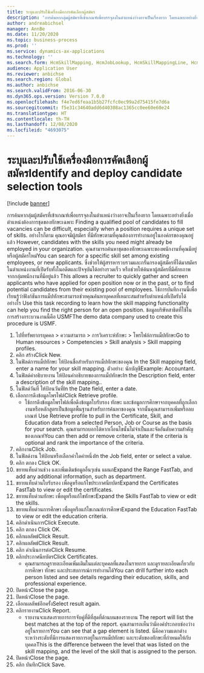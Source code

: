 ```yaml
---
title: ระบุและปรับใช้เครื่องมือการคัดเลือกผู้สมัคร
description: 'การค้นหากลุ่มผู้สมัครที่เข้าเกณฑ์เพื่อบรรจุลงในตำแหน่งว่างอาจเป็นเรื่องยาก โดยเฉพาะอย่างยิ่งเมื่อตำแหน่งต้องการชุดของทักษะเฉพาะ '
author: andreabichsel
manager: AnnBe
ms.date: 11/20/2020
ms.topic: business-process
ms.prod: ''
ms.service: dynamics-ax-applications
ms.technology: ''
ms.search.form: HcmSkillMapping, HcmJobLookup, HcmSkillMappingLine, HcmPersonCertificate, CCHTMLPrintPreview
audience: Application User
ms.reviewer: anbichse
ms.search.region: Global
ms.author: anbichse
ms.search.validFrom: 2016-06-30
ms.dyn365.ops.version: Version 7.0.0
ms.openlocfilehash: f4e7ed6feaa1b5b27fcfc0ec99a2d75415fe7d6a
ms.sourcegitcommit: f5e31c34640add6d40308ac1365cc0ee60e60e24
ms.translationtype: HT
ms.contentlocale: th-TH
ms.lasthandoff: 12/08/2020
ms.locfileid: "4693075"
---
```

# <a name="identify-and-deploy-candidate-selection-tools"></a><span data-ttu-id="4ba9c-103">ระบุและปรับใช้เครื่องมือการคัดเลือกผู้สมัคร</span><span class="sxs-lookup"><span data-stu-id="4ba9c-103">Identify and deploy candidate selection tools</span></span>

[!include [banner](../../includes/banner.md)]

<span data-ttu-id="4ba9c-104">การค้นหากลุ่มผู้สมัครที่เข้าเกณฑ์เพื่อบรรจุลงในตำแหน่งว่างอาจเป็นเรื่องยาก โดยเฉพาะอย่างยิ่งเมื่อตำแหน่งต้องการชุดของทักษะเฉพาะ </span><span class="sxs-lookup"><span data-stu-id="4ba9c-104">Finding a qualified pool of candidates to fill vacancies can be difficult, especially when a position requires a unique set of skills.</span></span>  <span data-ttu-id="4ba9c-105">อย่างไรก็ตาม คุณอาจมีผู้สมัคร ที่มีทักษะตามที่คุณต้องการทำงานอยู่ในองค์กรของคุณอยู่แล้ว </span><span class="sxs-lookup"><span data-stu-id="4ba9c-105">However, candidates with the skills you need might already be employed in your organization.</span></span> <span data-ttu-id="4ba9c-106">คุณสามารถค้นหาชุดของทักษะเฉพาะของพนักงานที่คุณมีอยู่ หรือผู้สมัครใหม่</span><span class="sxs-lookup"><span data-stu-id="4ba9c-106">You can search for a specific skill set among existing employees, or new applicants.</span></span> <span data-ttu-id="4ba9c-107">ซึ่งช่วยให้ผู้สรรหารวบรวมและกรั่นกรองผู้สมัครที่ได้มาสมัครในตำแหน่งงานที่เปิดรับทั้งในอดีตและปัจจุบันได้อย่างรวดเร็ว หรือช่วยให้ค้นหาผู้สมัครที่มีศักยภาพจากกลุ่มพนักงานที่มีอยู่แล้ว </span><span class="sxs-lookup"><span data-stu-id="4ba9c-107">This allows a recruiter to quickly gather and screen applicants who have applied for open position now or in the past, or to find potential candidates from their existing pool of employees.</span></span> <span data-ttu-id="4ba9c-108">ใช้การบันทึกงานนี้เพื่อเรียนรู้ว่าฟังก์ชันการแม็ปทักษะสามารถช่วยคุณค้นหาบุคคลที่เหมาะสมสำหรับตำแหน่งที่เปิดรับได้อย่างไร </span><span class="sxs-lookup"><span data-stu-id="4ba9c-108">Use this task recording to learn how the skill mapping functionality can help you find the right person for an open position.</span></span> <span data-ttu-id="4ba9c-109">ข้อมูลบริษัทสาธิตที่ใช้ในการสร้างกระบวนงานนี้คือ USMF</span><span class="sxs-lookup"><span data-stu-id="4ba9c-109">The demo data company used to create this procedure is USMF.</span></span>

1. <span data-ttu-id="4ba9c-110">ไปที่ทรัพยากรบุคคล > ความสามารถ > การวิเคราะห์ทักษะ > โพรไฟล์การแม็ปทักษะ</span><span class="sxs-lookup"><span data-stu-id="4ba9c-110">Go to Human resources > Competencies > Skill analysis > Skill mapping profiles.</span></span>
2. <span data-ttu-id="4ba9c-111">คลิก สร้าง</span><span class="sxs-lookup"><span data-stu-id="4ba9c-111">Click New.</span></span>
3. <span data-ttu-id="4ba9c-112">ในฟิลด์การแม็ปทักษะ ให้ป้อนชื่อสำหรับการแม็ปทักษะของคุณ </span><span class="sxs-lookup"><span data-stu-id="4ba9c-112">In the Skill mapping field, enter a name for your skill mapping.</span></span>  <span data-ttu-id="4ba9c-113">ตัวอย่าง: นักบัญชี</span><span class="sxs-lookup"><span data-stu-id="4ba9c-113">Example: Accountant.</span></span>
4. <span data-ttu-id="4ba9c-114">ในฟิลด์คำอธิบายงาน ให้ป้อนคำอธิบายของการแม็ปทักษะ</span><span class="sxs-lookup"><span data-stu-id="4ba9c-114">In the Description field, enter a description of the skill mapping..</span></span>
5. <span data-ttu-id="4ba9c-115">ในฟิลด์วันที่ ให้ป้อนวันที่</span><span class="sxs-lookup"><span data-stu-id="4ba9c-115">In the Date field, enter a date.</span></span>
6. <span data-ttu-id="4ba9c-116">เลือกการดึงข้อมูลโพรไฟล์</span><span class="sxs-lookup"><span data-stu-id="4ba9c-116">Click Retrieve profile.</span></span>
    * <span data-ttu-id="4ba9c-117">ใช้การดึงข้อมูลโพรไฟล์เพื่อดึงข้อมูลใบรับรอง ทักษะ และข้อมูลการศึกษาจากบุคคลที่ถูกเลือก งานหรือหลักสูตรเป็นข้อมูลพื้นฐานสำหรับการค้นหาของคุณ จากนั้นคุณสามารถเพิ่มหรือลบเกณฑ์ </span><span class="sxs-lookup"><span data-stu-id="4ba9c-117">Use Retrieve profile to pull in the Certificate, Skill, and Education data from a selected Person, Job or Course as the basis for your search.</span></span>   <span data-ttu-id="4ba9c-118">คุณสามารถบอกได้หากเงื่อนไขนั้นไม่จำเป็นและจัดอันดับความสำคัญของเกณฑ์</span><span class="sxs-lookup"><span data-stu-id="4ba9c-118">You can then add or remove criteria, state if the criteria is optional and rank the importance of the criteria.</span></span>  
7. <span data-ttu-id="4ba9c-119">คลิกงาน</span><span class="sxs-lookup"><span data-stu-id="4ba9c-119">Click Job.</span></span>
8. <span data-ttu-id="4ba9c-120">ในฟิลด์งาน ให้ป้อนหรือเลือกค่าใดค่าหนึ่ง</span><span class="sxs-lookup"><span data-stu-id="4ba9c-120">In the Job field, enter or select a value.</span></span>
9. <span data-ttu-id="4ba9c-121">คลิก ตกลง </span><span class="sxs-lookup"><span data-stu-id="4ba9c-121">Click OK.</span></span>
10. <span data-ttu-id="4ba9c-122">ขยายแท็บด่วนช่วง และเพิ่มเติมข้อมูลอื่นๆเช่น แผนก</span><span class="sxs-lookup"><span data-stu-id="4ba9c-122">Expand the Range FastTab, and add any additional information, such as department.</span></span>
11. <span data-ttu-id="4ba9c-123">ขยายแท็บด่วนใบรับรอง เพื่อดูหรือแก้ไขประกาศนียบัตร</span><span class="sxs-lookup"><span data-stu-id="4ba9c-123">Expand the Certificates FastTab to view or edit the certificates.</span></span>
12. <span data-ttu-id="4ba9c-124">ขยายแท็บด่วนทักษะ เพื่อดูหรือแก้ไขทักษะ</span><span class="sxs-lookup"><span data-stu-id="4ba9c-124">Expand the Skills FastTab to view or edit the skills.</span></span>
13. <span data-ttu-id="4ba9c-125">ขยายแท็บด่วนการศึกษา เพื่อดูหรือแก้ไขเกณฑ์การศึกษา</span><span class="sxs-lookup"><span data-stu-id="4ba9c-125">Expand the Education FastTab to view or edit the education criteria.</span></span>
14. <span data-ttu-id="4ba9c-126">คลิกดำเนินการ</span><span class="sxs-lookup"><span data-stu-id="4ba9c-126">Click Execute.</span></span>
15. <span data-ttu-id="4ba9c-127">คลิก ตกลง </span><span class="sxs-lookup"><span data-stu-id="4ba9c-127">Click OK.</span></span>
16. <span data-ttu-id="4ba9c-128">คลิกผลลัพธ์</span><span class="sxs-lookup"><span data-stu-id="4ba9c-128">Click Result.</span></span>
17. <span data-ttu-id="4ba9c-129">คลิกผลลัพธ์</span><span class="sxs-lookup"><span data-stu-id="4ba9c-129">Click Result.</span></span>
18. <span data-ttu-id="4ba9c-130">คลิก ดำเนินการต่อ</span><span class="sxs-lookup"><span data-stu-id="4ba9c-130">Click Resume.</span></span>
19. <span data-ttu-id="4ba9c-131">คลิกประกาศนียบัตร</span><span class="sxs-lookup"><span data-stu-id="4ba9c-131">Click Certificates.</span></span>
    * <span data-ttu-id="4ba9c-132">คุณสามารถดูรายละเอียดเพิ่มเติมในแต่ละบุคคลที่แสดงในรายการ และดูรายละเอียดเกี่ยวกับการศึกษา ทักษะ และประสบการณ์การทำงานได้</span><span class="sxs-lookup"><span data-stu-id="4ba9c-132">You can drill further into each person listed and see details regarding their education, skills, and professional experience.</span></span>  
20. <span data-ttu-id="4ba9c-133">ปิดหน้า</span><span class="sxs-lookup"><span data-stu-id="4ba9c-133">Close the page.</span></span>
21. <span data-ttu-id="4ba9c-134">ปิดหน้า</span><span class="sxs-lookup"><span data-stu-id="4ba9c-134">Close the page.</span></span>
22. <span data-ttu-id="4ba9c-135">เลือกผลลัพธ์อีกครั้ง</span><span class="sxs-lookup"><span data-stu-id="4ba9c-135">Select result again.</span></span>
23. <span data-ttu-id="4ba9c-136">คลิกรายงาน</span><span class="sxs-lookup"><span data-stu-id="4ba9c-136">Click Report.</span></span>
    * <span data-ttu-id="4ba9c-137">รายงานจะแสดงรายการการจับคู่ที่ดีที่สุดที่ด้านบนของรายงาน </span><span class="sxs-lookup"><span data-stu-id="4ba9c-137">The report will list the best matches at the top of the report.</span></span>  <span data-ttu-id="4ba9c-138">คุณสามารถเห็นว่ามีองค์ประกอบช่องว่างอยู่ในรายการ</span><span class="sxs-lookup"><span data-stu-id="4ba9c-138">You can see that a gap element is listed.</span></span>  <span data-ttu-id="4ba9c-139">นี่คือความแตกต่างระหว่างระดับที่มีการแสดงรายการอยู่ในการแม็ปทักษะ และระดับของทักษะที่กำหนดให้กับบุคคล</span><span class="sxs-lookup"><span data-stu-id="4ba9c-139">This is the difference between the level that was listed on the skill mapping, and the level of the skill that is assigned to the person.</span></span>  
24. <span data-ttu-id="4ba9c-140">ปิดหน้า</span><span class="sxs-lookup"><span data-stu-id="4ba9c-140">Close the page.</span></span>
25. <span data-ttu-id="4ba9c-141">คลิก บันทึก</span><span class="sxs-lookup"><span data-stu-id="4ba9c-141">Click Save.</span></span>

